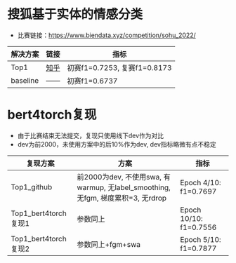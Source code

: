 # 搜狐基于实体的情感分类
- 比赛链接：https://www.biendata.xyz/competition/sohu_2022/

| 解决方案 | 链接 | 指标 |
| ---- | ---- | ---- |
| Top1 | [知乎](https://zhuanlan.zhihu.com/p/533808475)| 初赛f1=0.7253, 复赛f1=0.8173 |
| baseline | —— | 初赛f1=0.6737 |

# bert4torch复现
- 由于比赛结束无法提交，复现只使用线下dev作为对比
- dev为前2000，未使用方案中的后10%作为dev, dev指标略微有点不稳定

| 复现方案 | 方案 | 指标 |
| ---- | ---- | ---- |
| Top1_github | 前2000为dev, 不使用swa, 有warmup, 无label_smoothing, 无fgm, 梯度累积=3, 无rdrop | Epoch 4/10: f1=0.7697|
| Top1_bert4torch复现1 | 参数同上 | Epoch 10/10: f1=0.7556 |
| Top1_bert4torch复现2 | 参数同上+fgm+swa | Epoch 5/10: f1=0.7877 |